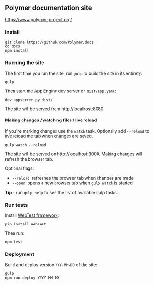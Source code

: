 ## Polymer documentation site

https://www.polymer-project.org/

### Install

    git clone https://github.com/Polymer/docs
    cd docs
    npm install

### Running the site

The first time you run the site, run `gulp` to build the site in its entirety:

    gulp

Then start the App Engine dev server on `dist/app.yaml`:

    dev_appserver.py dist/

The site will be served from http://localhost:8080.

#### Making changes / watching files / live reload

If you're marking changes use the `watch` task. Optionally add `--reload` to live
reload the tab when changes are saved.

    gulp watch --reload

The site will be served on http://localhost:3000. Making changes will refresh
the browser tab.

Optional flags:

- `--reload`: refreshes the browser tab when changes are made
- `--open`: opens a new browser tab when `gulp watch` is started

**Tip** - run `gulp help` to see the list of available gulp tasks.

### Run tests

Install [WebTest framework](http://webtest.pythonpaste.org/en/latest/):

    pip install WebTest

Then run:

    npm test

### Deployment

Build and deploy version `YYY-MM-DD` of the site: 

    gulp
    npm run deploy YYYY-MM-DD
